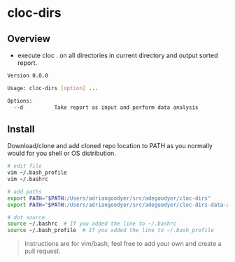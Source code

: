 # cloc-dirs

## Overview
- execute cloc . on all directories in current directory and output sorted report.

```bash
Version 0.0.0

Usage: cloc-dirs [option] ...

Options:
  --d          Take report as input and perform data analysis
```

## Install
Download/clone and add cloned repo location to PATH as you normally would for you shell or OS distribution.

```bash
# edit file
vim ~/.bash_profile
vim ~/.bashrc

# add paths
export PATH="$PATH:/Users/adriangoodyer/src/adegoodyer/cloc-dirs"
export PATH="$PATH:/Users/adriangoodyer/src/adegoodyer/cloc-dirs-data-analysis"

# dot source
source ~/.bashrc  # If you added the line to ~/.bashrc
source ~/.bash_profile  # If you added the line to ~/.bash_profile
```

> Instructions are for vim/bash, feel free to add your own and create a pull request.
